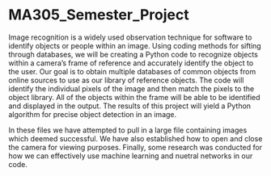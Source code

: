 # MA305_Semester_Project
Image recognition is a widely used observation technique for software to identify objects or people within an image. 
Using coding methods for sifting through databases, we will be creating a Python code to recognize objects within a camera’s frame 
of reference and accurately identify the object to the user. Our goal is to obtain multiple databases of common objects from online 
sources to use as our library of reference objects. The code will identify the individual pixels of the image and then match the pixels 
to the object library. All of the objects within the frame will be able to be identified and displayed in the output. The results of 
this project will yield a Python algorithm for precise object detection in an image. 

In these files we have attempted to pull in a large file containing images which deemed successful. We have also established how to open
and close the camera for viewing purposes. Finally, some research was conducted for how we can effectively use machine learning and nuetral
networks in our code. 
